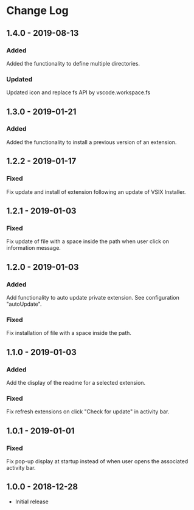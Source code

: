 # Change Log

## 1.4.0 - 2019-08-13

### Added

Added the functionality to define multiple directories.

### Updated

Updated icon and replace fs API by vscode.workspace.fs

## 1.3.0 - 2019-01-21

### Added

Added the functionality to install a previous version of an extension.

## 1.2.2 - 2019-01-17

### Fixed

Fix update and install of extension following an update of VSIX Installer.

## 1.2.1 - 2019-01-03

### Fixed

Fix update of file with a space inside the path when user click on information message.

## 1.2.0 - 2019-01-03

### Added

Add functionality to auto update private extension. See configuration "autoUpdate".

### Fixed

Fix installation of file with a space inside the path.

## 1.1.0 - 2019-01-03

### Added

Add the display of the readme for a selected extension.

### Fixed

Fix refresh extensions on click "Check for update" in activity bar.

## 1.0.1 - 2019-01-01

### Fixed

Fix pop-up display at startup instead of when user opens the associated activity bar.

## 1.0.0 - 2018-12-28

- Initial release
